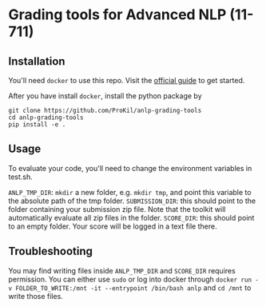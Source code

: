 # Grading tools for Advanced NLP (11-711)

## Installation

You'll need `docker` to use this repo. Visit the [official guide](https://docs.docker.com/get-started/) to get started. 

After you have install `docker`, install the python package by 

```
git clone https://github.com/ProKil/anlp-grading-tools
cd anlp-grading-tools
pip install -e .
```


## Usage

To evaluate your code, you'll need to change the environment variables in test.sh.

`ANLP_TMP_DIR`: `mkdir` a new folder, e.g. `mkdir tmp`, and point this variable to the absolute path of the tmp folder. 
`SUBMISSION_DIR`: this should point to the folder containing your submission zip file. Note that the toolkit will automatically evaluate all zip files in the folder. 
`SCORE_DIR`: this should point to an empty folder. Your score will be logged in a text file there. 

## Troubleshooting

You may find writing files inside `ANLP_TMP_DIR` and `SCORE_DIR` requires permission. You can either use `sudo` or log into docker through `docker run -v FOLDER_TO_WRITE:/mnt -it --entrypoint /bin/bash anlp` and `cd /mnt` to write those files. 